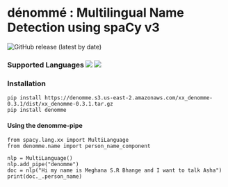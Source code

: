 # dénommé : Multilingual Name Detection using spaCy v3
![GitHub release (latest by date)](https://img.shields.io/github/v/release/meghanabhange/denomme) 

### Supported Languages ![](https://img.shields.io/badge/Lang-English-yellow)  ![](https://img.shields.io/badge/Lang-Arabic-yellow)

### Installation 

```
pip install https://denomme.s3.us-east-2.amazonaws.com/xx_denomme-0.3.1/dist/xx_denomme-0.3.1.tar.gz
pip install denomme
```


#### Using the denomme-pipe

```
from spacy.lang.xx import MultiLanguage
from denomme.name import person_name_component

nlp = MultiLanguage()
nlp.add_pipe("denomme")
doc = nlp("Hi my name is Meghana S.R Bhange and I want to talk Asha")
print(doc._.person_name)
```
